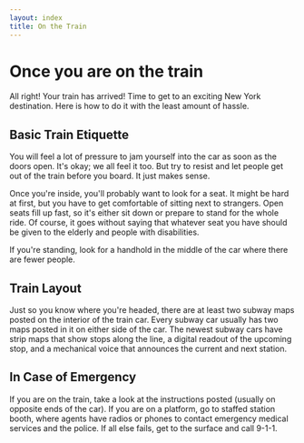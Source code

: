 ```yaml
---
layout: index
title: On the Train
---
```


# Once you are on the train

All right! Your train has arrived! Time to get to an exciting New York destination. Here is how to do it with the least amount of hassle.

## Basic Train Etiquette

You will feel a lot of pressure to jam yourself into the car as soon as the doors open. It's okay; we all feel it too. But try to resist and let people get out of the train before you board. It just makes sense.

Once you're inside, you'll probably want to look for a seat. It might be hard at first, but you have to get comfortable of sitting next to strangers. Open seats fill up fast, so it's either sit down or prepare to stand for the whole ride. Of course, it goes without saying that whatever seat you have should be given to the elderly and people with disabilities.

If you're standing, look for a handhold in the middle of the car where there are fewer people.

## Train Layout

Just so you know where you're headed, there are at least two subway maps posted on the interior of the train car. Every subway car usually has two maps posted in it on either side of the car. The newest subway cars have strip maps that show stops along the line, a digital readout of the upcoming stop, and a mechanical voice that announces the current and next station.

## In Case of Emergency

If you are on the train, take a look at the instructions posted (usually on opposite ends of the car). If you are on a platform, go to staffed station booth, where agents have radios or phones to contact emergency medical services and the police. If all else fails, get to the surface and call 9-1-1.
